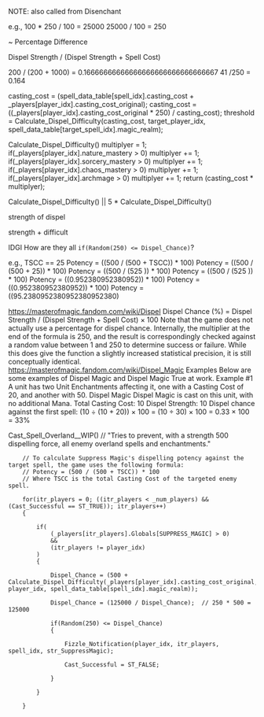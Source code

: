 


NOTE: also called from Disenchant








e.g.,
100 * 250 / 100 = 25000
25000 / 100 = 250

~ Percentage Difference

Dispel Strength / (Dispel Strength + Spell Cost)

200 / (200 + 1000) = 0.16666666666666666666666666666667
41 /250 = 0.164


casting_cost = (spell_data_table[spell_idx].casting_cost + _players[player_idx].casting_cost_original);
casting_cost = ((_players[player_idx].casting_cost_original * 250) / casting_cost);
threshold = Calculate_Dispel_Difficulty(casting_cost, target_player_idx, spell_data_table[target_spell_idx].magic_realm);

Calculate_Dispel_Difficulty()
    multiplyer = 1;
        if(_players[player_idx].nature_mastery > 0)
            multiplyer += 1;
        if(_players[player_idx].sorcery_mastery > 0)
            multiplyer += 1;
        if(_players[player_idx].chaos_mastery > 0)
            multiplyer += 1;
        if(_players[player_idx].archmage > 0)
            multiplyer += 1;
    return (casting_cost * multiplyer);



Calculate_Dispel_Difficulty()
||
5 * Calculate_Dispel_Difficulty()

strength of dispel




strength + difficult



IDGI
How are they all `if(Random(250) <= Dispel_Chance)`?

e.g., TSCC == 25
Potency = ((500 / (500 + TSCC)) * 100)
Potency = ((500 / (500 +   25)) * 100)
Potency = ((500 / (525       )) * 100)
Potency = ((500 / (525       )) * 100)
Potency = ((0.952380952380952)) * 100)
Potency = ((0.952380952380952)) * 100)
Potency = ((95.2380952380952380952380)


https://masterofmagic.fandom.com/wiki/Dispel
Dispel Chance (%) = Dispel Strength / (Dispel Strength + Spell Cost) × 100
Note that the game does not actually use a percentage for dispel chance. Internally, the multiplier at the end of the formula is 250, and the result is correspondingly checked against a random value between 1 and 250 to determine success or failure. While this does give the function a slightly increased statistical precision, it is still conceptually identical.
https://masterofmagic.fandom.com/wiki/Dispel_Magic
Examples
Below are some examples of Dispel Magic and Dispel Magic True at work.
Example #1
A unit has two Unit Enchantments affecting it, one with a Casting Cost of  20, and another with  50.
Dispel Magic
Dispel Magic is cast on this unit, with no additional  Mana.
Total Casting Cost:  10
Dispel Strength:  10
Dispel chance against the first spell:
(10 ÷ (10 + 20)) × 100
= (10 ÷ 30) × 100
= 0.33 × 100
= 33%




Cast_Spell_Overland__WIP()
        // "Tries to prevent, with a strength 500 dispelling force, all enemy overland spells and enchantments."

        // To calculate Suppress Magic's dispelling potency against the target spell, the game uses the following formula:
        // Potency = (500 / (500 + TSCC)) * 100
        // Where TSCC is the total Casting Cost of the targeted enemy spell.

        for(itr_players = 0; ((itr_players < _num_players) && (Cast_Successful == ST_TRUE)); itr_players++)
        {

            if(
                (_players[itr_players].Globals[SUPPRESS_MAGIC] > 0)
                &&
                (itr_players != player_idx)
            )
            {

                Dispel_Chance = (500 + Calculate_Dispel_Difficulty(_players[player_idx].casting_cost_original, player_idx, spell_data_table[spell_idx].magic_realm));

                Dispel_Chance = (125000 / Dispel_Chance);  // 250 * 500 = 125000

                if(Random(250) <= Dispel_Chance)
                {

                    Fizzle_Notification(player_idx, itr_players, spell_idx, str_SuppressMagic);

                    Cast_Successful = ST_FALSE;

                }

            }

        }
